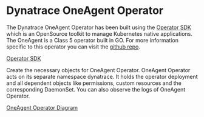 # Dynatrace OneAgent Operator

The Dynatrace OneAgent Operator has been built using the [Operator SDK](https://github.com/operator-framework/operator-sdk/blob/master/README.md) which is an OpenSource toolkit to manage Kubernetes native applications.  The OneAgent is a Class 5 operator built in GO.  For more information specific to this operator you can visit the [github repo](https://github.com/dynatrace/dynatrace-oneagent-operator).

[Operator SDK](katacoda-scenarios/dynatrace-k8s-operator/assets/operator_logo.png)

Create the necessary objects for OneAgent Operator. OneAgent Operator acts on its separate namespace dynatrace. It holds the operator deployment and all dependent objects like permissions, custom resources and the corresponding DaemonSet. You can also observe the logs of OneAgent Operator.

[OneAgent Operator Diagram](katacoda-scenarios/dynatrace-k8s-operator/assets/oneagent-operator.png)